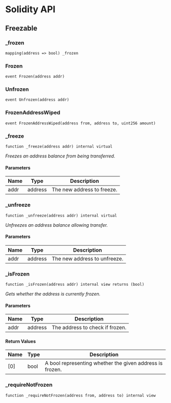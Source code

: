 # Solidity API

## Freezable

### _frozen

```solidity
mapping(address => bool) _frozen
```

### Frozen

```solidity
event Frozen(address addr)
```

### Unfrozen

```solidity
event Unfrozen(address addr)
```

### FrozenAddressWiped

```solidity
event FrozenAddressWiped(address from, address to, uint256 amount)
```

### _freeze

```solidity
function _freeze(address addr) internal virtual
```

_Freezes an address balance from being transferred._

#### Parameters

| Name | Type | Description |
| ---- | ---- | ----------- |
| addr | address | The new address to freeze. |

### _unfreeze

```solidity
function _unfreeze(address addr) internal virtual
```

_Unfreezes an address balance allowing transfer._

#### Parameters

| Name | Type | Description |
| ---- | ---- | ----------- |
| addr | address | The new address to unfreeze. |

### _isFrozen

```solidity
function _isFrozen(address addr) internal view returns (bool)
```

_Gets whether the address is currently frozen._

#### Parameters

| Name | Type | Description |
| ---- | ---- | ----------- |
| addr | address | The address to check if frozen. |

#### Return Values

| Name | Type | Description |
| ---- | ---- | ----------- |
| [0] | bool | A bool representing whether the given address is frozen. |

### _requireNotFrozen

```solidity
function _requireNotFrozen(address from, address to) internal view
```

